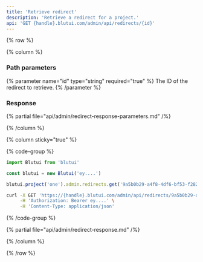 ```yaml
---
title: 'Retrieve redirect'
description: 'Retrieve a redirect for a project.'
api: 'GET {handle}.blutui.com/admin/api/redirects/{id}'
---
```


{% row %}

{% column %}
### Path parameters

{% parameter name="id" type="string" required="true" %}
The ID of the redirect to retrieve.
{% /parameter %}

### Response

{% partial file="api/admin/redirect-response-parameters.md" /%}

{% /column %}

{% column sticky="true" %}

{% code-group %}

```ts {% process=false filename="Node.js" %}
import Blutui from 'blutui'

const blutui = new Blutui('ey....')

blutui.project('one').admin.redirects.get('9a5b0b29-a4f8-4df6-bf53-f282af312686')
```

```bash {% process=false filename="cURL" %}
curl -X GET 'https://{handle}.blutui.com/admin/api/redirects/9a5b0b29-a4f8-4df6-bf53-f282af312686' \
     -H 'Authorization: Bearer ey....' \
     -H 'Content-Type: application/json'
```

{% /code-group %}

{% partial file="api/admin/redirect-response.md" /%}

{% /column %}

{% /row %}
